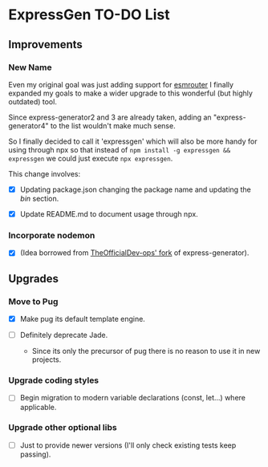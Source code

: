 # ExpressGen TO-DO List

## Improvements

### New Name

Even my original goal was just adding support for
[esmrouter](https://www.npmjs.com/package/esmrouter) I finally expanded my
goals to make a wider upgrade to this wonderful (but highly outdated) tool.

Since express-generator2 and 3 are already taken, adding an
"express-generator4" to the list wouldn't make much sense.

So I finally decided to call it 'expressgen' which will also be more handy for
using through npx so that instead of `npm install -g expressgen && expressgen`
we could just execute `npx expressgen`.

This change involves:

  * [x] Updating package.json changing the package name and updating the *bin*
    section.

  * [x] Update README.md to document usage through npx.

### Incorporate nodemon

  * [x] (Idea borrowed from [TheOfficialDev-ops'
    fork](https://github.com/TheOfficialDev-ops/express-generator3) of
    express-generator).


## Upgrades

### Move to Pug

  * [x] Make pug its default template engine.

  * [ ] Definitely deprecate Jade.
    - Since its only the precursor of pug there is no reason to use it in new
      projects.

### Upgrade coding styles

  * [ ] Begin migration to modern variable declarations (const, let...) where
    applicable.

### Upgrade other optional libs

  * [ ] Just to provide newer versions (I'll only check existing tests keep
    passing).


